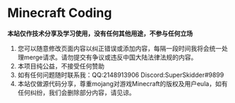 # Minecraft Coding
**本站仅作技术分享及学习使用，没有任何其他用途，不参与任何立场**
1. 您可以随意修改页面内容以纠正错误或添加内容，每隔一段时间我将会统一处理merge请求。请勿提交有争议或违反中国大陆法律法规的内容。
2. 本项目纯公益，不接受任何赞助
3. 如有任何问题随时联系我：QQ:2148913906 Discord:SuperSkidder#9899
4. 本站仅做源代码分享，尊重mojang对游戏Minecraft的版权及用户eula，如有任何纠纷，我们会删除部分内容，请见谅。
